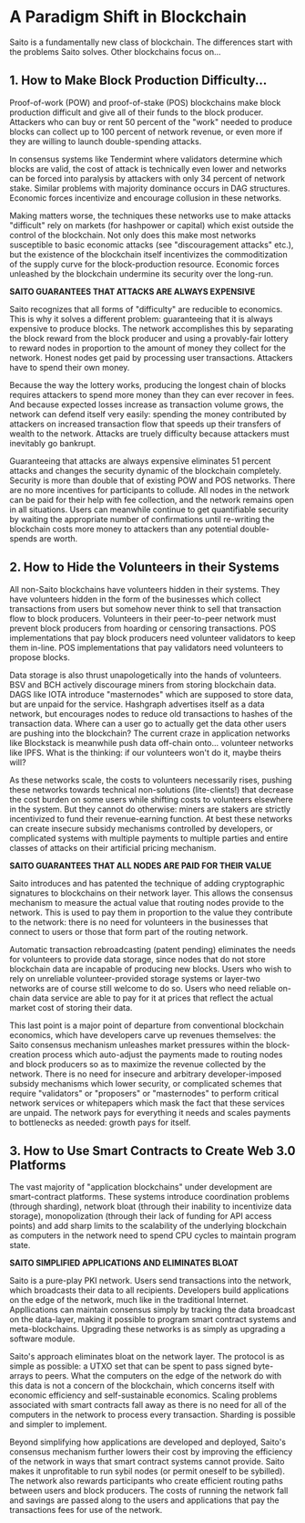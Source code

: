 # A Paradigm Shift in Blockchain

Saito is a fundamentally new class of blockchain. The differences start with the problems Saito solves. Other blockchains focus on...

## 1. How to Make Block Production Difficulty...

Proof-of-work (POW) and proof-of-stake (POS) blockchains make block production difficult and give all of their funds to the block producer. Attackers who can buy or rent 50 percent of the "work" needed to produce blocks can collect up to 100 percent of network revenue, or even more if they are willing to launch double-spending attacks.

In consensus systems like Tendermint where validators determine which blocks are valid, the cost of attack is technically even lower and networks can be forced into paralysis by attackers with only 34 percent of network stake. Similar problems with majority dominance occurs in DAG structures. Economic forces incentivize and encourage collusion in these networks.

Making matters worse, the techniques these networks use to make attacks "difficult" rely on markets (for hashpower or capital) which exist outside the control of the blockchain. Not only does this make most networks susceptible to basic economic attacks (see "discouragement attacks" etc.), but the existence of the blockchain itself incentivizes the commoditization of the supply curve for the block-production resource. Economic forces unleashed by the blockchain undermine its security over the long-run.


**SAITO GUARANTEES THAT ATTACKS ARE ALWAYS EXPENSIVE**

Saito recognizes that all forms of "difficulty" are reducible to economics. This is why it solves a different problem: guaranteeing that it is always expensive to produce blocks. The network accomplishes this by separating the block reward from the block producer and using a provably-fair lottery to reward nodes in proportion to the amount of money they collect for the network. Honest nodes get paid by processing user transactions. Attackers have to spend their own money.

Because the way the lottery works, producing the longest chain of blocks requires attackers to spend more money than they can ever recover in fees. And because expected losses increase as transaction volume grows, the network can defend itself very easily: spending the money contributed by attackers on increased transaction flow that speeds up their transfers of wealth to the network. Attacks are truely difficulty because attackers must inevitably go bankrupt.

Guaranteeing that attacks are always expensive eliminates 51 percent attacks and changes the security dynamic of the blockchain completely. Security is more than double that of existing POW and POS networks. There are no more incentives for participants to collude. All nodes in the network can be paid for their help with fee collection, and the network remains open in all situations. Users can meanwhile continue to get quantifiable security by waiting the appropriate number of confirmations until re-writing the blockchain costs more money to attackers than any potential double-spends are worth.






## 2. How to Hide the Volunteers in their Systems

All non-Saito blockchains have volunteers hidden in their systems. They have volunteers hidden in the form of the businesses which collect transactions from users but somehow never think to sell that transaction flow to block producers. Volunteers in their peer-to-peer network must prevent block producers from hoarding or censoring transactions. POS implementations that pay block producers need volunteer validators to keep them in-line. POS implementations that pay validators need volunteers to propose blocks.

Data storage is also thrust unapologetically into the hands of volunteers. BSV and BCH actively discourage miners from storing blockchain data. DAGS like IOTA introduce "masternodes" which are supposed to store data, but are unpaid for the service. Hashgraph advertises itself as a data network, but encourages nodes to reduce old transactions to hashes of the transaction data. Where can a user go to actually get the data other users are pushing into the blockchain? The current craze in application networks like Blockstack is meanwhile push data off-chain onto... volunteer networks like IPFS. What is the thinking: if our volunteers won't do it, maybe theirs will?

As these networks scale, the costs to volunteers necessarily rises, pushing these networks towards technical non-solutions (lite-clients!) that decrease the cost burden on some users while shifting costs to volunteers elsewhere in the system. But they cannot do otherwise: miners are stakers are strictly incentivized to fund their revenue-earning function. At best these networks can create insecure subsidy mechanisms controlled by developers, or complicated systems with multiple payments to multiple parties and entire classes of attacks on their artificial pricing mechanism. 


**SAITO GUARANTEES THAT ALL NODES ARE PAID FOR THEIR VALUE**

Saito introduces and has patented the technique of adding cryptographic signatures to blockchains on their network layer. This allows the consensus mechanism to measure the actual value that routing nodes provide to the network. This is used to pay them in proportion to the value they contribute to the network: there is no need for volunteers in the businesses that connect to users or those that form part of the routing network.

Automatic transaction rebroadcasting (patent pending) eliminates the needs for volunteers to provide data storage, since nodes that do not store blockchain data are incapable of producing new blocks. Users who wish to rely on unreliable volunteer-provided storage systems or layer-two networks are of course still welcome to do so. Users who need reliable on-chain data service are able to pay for it at prices that reflect the actual market cost of storing their data.

This last point is a major point of departure from conventional blockchain economics, which have developers carve up revenues themselves: the Saito consensus mechanism unleashes market pressures within the block-creation process which auto-adjust the payments made to routing nodes and block producers so as to maximize the revenue collected by the network. There is no need for insecure and arbitrary developer-imposed subsidy mechanisms which lower security, or complicated schemes that require "validators" or "proposers" or "masternodes" to perform critical network services or whitepapers which mask the fact that these services are unpaid. The network pays for everything it needs and scales payments to bottlenecks as needed: growth pays for itself.



## 3. How to Use Smart Contracts to Create Web 3.0 Platforms

The vast majority of "application blockchains" under development are smart-contract platforms. These systems introduce coordination problems (through sharding), network bloat (through their inability to incentivize data storage), monopolization (through their lack of funding for API access points) and add sharp limits to the scalability of the underlying blockchain as computers in the network need to spend CPU cycles to maintain program state.

**SAITO SIMPLIFIED APPLICATIONS AND ELIMINATES BLOAT**

Saito is a pure-play PKI network. Users send transactions into the network, which broadcasts their data to all recipients. Developers build applications on the edge of the network, much like in the traditional Internet. Appllications can maintain consensus simply by tracking the data broadcast on the data-layer, making it possible to program smart contract systems and meta-blockchains. Upgrading these networks is as simply as upgrading a software module.

Saito's approach eliminates bloat on the network layer. The protocol is as simple as possible: a UTXO set that can be spent to pass signed byte-arrays to peers. What the computers on the edge of the network do with this data is not a concern of the blockchain, which concerns itself with economic efficiency and self-sustainable economics. Scaling problems associated with smart contracts fall away as there is no need for all of the computers in the network to process every transaction. Sharding is possible and simpler to implement.

Beyond simplifying how applications are developed and deployed, Saito's consensus mechanism further lowers their cost by improving the efficiency of the network in ways that smart contract systems cannot provide. Saito makes it unprofitable to run sybil nodes (or permit oneself to be sybilled). The network also rewards participants who create efficient routing paths between users and block producers. The costs of running the network fall and savings are passed along to the users and applications that pay the transactions fees for use of the network.


